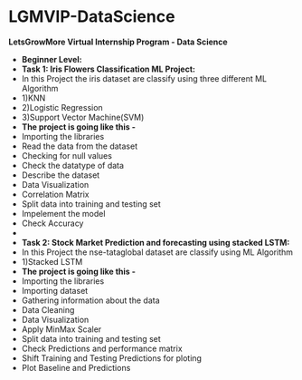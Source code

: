 # LGMVIP-DataScience
**LetsGrowMore Virtual Internship Program - Data Science**
- **Beginner Level:**
- **Task 1: Iris Flowers Classification ML Project:**
- In this Project the iris dataset are classify using three different ML Algorithm 
- 1)KNN
- 2)Logistic Regression
- 3)Support Vector Machine(SVM)
- **The project is going  like this -**
- Importing the libraries
- Read the data from the dataset
- Checking for null values
- Check the datatype of data
- Describe the dataset
- Data Visualization
- Correlation Matrix
- Split data into training and testing set
- Impelement the model
- Check Accuracy
-
- **Task 2: Stock Market Prediction and forecasting using stacked LSTM:**
- In this Project the nse-tataglobal dataset are classify using  ML Algorithm 
- 1)Stacked LSTM
- **The project is going  like this -**
- Importing the libraries
- Importing dataset
- Gathering information about the data
- Data Cleaning
- Data Visualization
- Apply MinMax Scaler
- Split data into training and testing set
- Check Predictions and performance matrix 
- Shift Training and Testing Predictions for ploting
- Plot Baseline and Predictions
